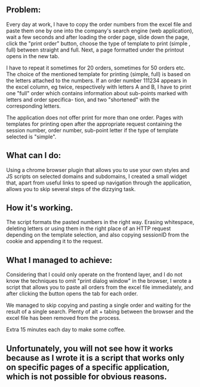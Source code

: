 
## Problem:
Every day at work, I have to copy the order numbers from the excel file and paste them one by one into the company's search engine (web application), wait a few seconds and after loading the order page, slide down the page, click the "print order" button, choose the type of template to print (simple , full) between straight and full. Next, a page formatted under the printout opens in the new tab.

I have to repeat it sometimes for 20 orders, sometimes for 50 orders etc. The choice of the mentioned template for printing (simple, full) is based on the letters attached to the numbers. If an order number 111234 appears in the excel column, eg twice, respectively with letters A and B, I have to print one "full" order which contains information about sub-points marked with letters and order specifica- tion, and two "shortened" with the corresponding letters.

The application does not offer print for more than one order. Pages with templates for printing open after the appropriate request containing the session number, order number, sub-point letter if the type of template selected is "simple".

## What can I do:
Using a chrome browser plugin that allows you to use your own styles and JS scripts on selected domains and subdomains, I created a small widget that, apart from useful links to speed up navigation through the application, allows you to skip several steps of the dizzying task.


## How it's working.

The script formats the pasted numbers in the right way. Erasing whitespace, deleting letters or using them in the right place of an HTTP request depending on the template selection, and also copying sessionID from the cookie and appending it to the request.

## What I managed to achieve:

Considering that I could only operate on the frontend layer, and I do not know the techniques to omit "print dialog window" in the browser, I wrote a script that allows you to paste all orders from the excel file immediately, and after clicking the button opens the tab for each order.

We managed to skip copying and pasting a single order and waiting for the result of a single search. Plenty of alt + tabing between the browser and the excel file has been removed from the process.

Extra 15 minutes each day to make some coffee.

## Unfortunately, you will not see how it works because as I wrote it is a script that works only on specific pages of a specific application, which is not possible for obvious reasons.

